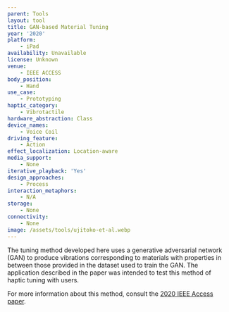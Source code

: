 ```yaml
---
parent: Tools
layout: tool
title: GAN-based Material Tuning
year: '2020'
platform:
    - iPad
availability: Unavailable
license: Unknown
venue:
    - IEEE ACCESS
body_position:
    - Hand
use_case:
    - Prototyping
haptic_category:
    - Vibrotactile
hardware_abstraction: Class
device_names:
    - Voice Coil
driving_feature:
    - Action
effect_localization: Location-aware
media_support:
    - None
iterative_playback: 'Yes'
design_approaches:
    - Process
interaction_metaphors:
    - N/A
storage:
    - None
connectivity:
    - None
image: /assets/tools/ujitoko-et-al.webp
---
```

The tuning method developed here uses a generative adversarial network (GAN) to produce vibrations corresponding to materials with properties in between those provided in the dataset used to train the GAN. The application described in the paper was intended to test this method of haptic tuning with users.

For more information about this method, consult the [2020 IEEE Access paper](https://doi.org/10.1109/ACCESS.2020.2968185).
